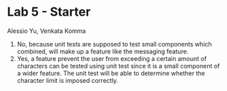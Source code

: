# Lab 5 - Starter
Alessio Yu, Venkata Komma

1. No, because unit tests are supposed to test small components which combined, will make up a feature like the messaging feature. 
2. Yes, a feature prevent the user from exceeding a certain amount of characters can be tested using unit test since it is a small component of a wider feature. The unit test will be able to determine whether the character limit is imposed correctly. 